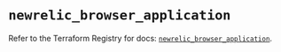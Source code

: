 # `newrelic_browser_application`

Refer to the Terraform Registry for docs: [`newrelic_browser_application`](https://registry.terraform.io/providers/newrelic/newrelic/3.60.2/docs/resources/browser_application).
